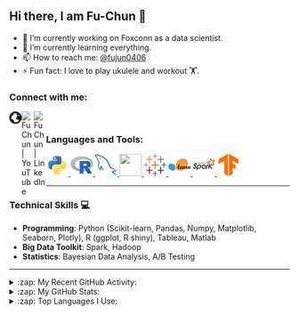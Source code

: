 ## Hi there, I am Fu-Chun 👋

- 🔭 I’m currently working on Foxconn as a data scientist.
- 🌱 I’m currently learning everything.
- 📫 How to reach me: [@fujun0406](mailto:fujun0406@gmail.com)
- ⚡ Fun fact: I love to play ukulele and workout 🏋️.

### Connect with me:

[<img align="left" alt="FuChun.com" width="22px" src="https://raw.githubusercontent.com/iconic/open-iconic/master/svg/globe.svg" />][portfolio]
[<img align="left" alt="FuChun | YouTube" width="22px" src="https://cdn.jsdelivr.net/npm/simple-icons@3.13.0/icons/gmail.svg" />][gmail]
[<img align="left" alt="FuChun | LinkedIn" width="22px" src="https://cdn.jsdelivr.net/npm/simple-icons@v3/icons/linkedin.svg" />][linkedin]

[portfolio]: https://fujun0406.github.io/fuchun_portfolio/
[gmail]: mailto:fujun0406@gmail.com
[linkedin]: https://linkedin.com/in/fu-chun-huang

<br />

### Languages and Tools:
<a href="https://www.python.org" target="_blank"> 
    <code><img width="40" height="40" src="https://github.com/devicons/devicon/blob/master/icons/python/python-original.svg"></code>
</a> 

<a href="https://www.python.org" target="_blank"> 
    <code><img width="40" height="40" src="https://github.com/devicons/devicon/blob/master/icons/r/r-original.svg"></code>
</a>   

<a href="https://www.mysql.com/" target="_blank"> 
    <code><img width="40" height="40" src="https://github.com/devicons/devicon/blob/master/icons/mysql/mysql-original.svg"></code>
</a> 

<a href="https://aws.amazon.com/?nc1=h_ls" target="_blank"> 
    <code><img width="40" height="40" src="https://cdn.iconscout.com/icon/free/png-512/aws-1869025-1583149.png"></code>
</a>   

<a href="https://www.tableau.com/" target="_blank">     
    <code><img width="40" height="40" src="https://github.com/fujun0406/fujun0406/blob/main/images/tableau-software.png"></code>
</a>    

<a href="https://scikit-learn.org/" target="_blank">     
    <code><img width="40" height="40" src="https://github.com/fujun0406/fujun0406/blob/main/images/scikit-learn.png"></code>
</a>    

<a href="https://spark.apache.org/" target="_blank">     
    <code><img width="40" height="40" src="https://github.com/fujun0406/fujun0406/blob/main/images/apache-spark.png"></code>
</a>  

<a href="https://www.tensorflow.org/" target="_blank"> 
    <code><img width="40" height="40" src="https://github.com/devicons/devicon/blob/master/icons/tensorflow/tensorflow-original.svg"></code>
</a> 

---

### Technical Skills 💻

- **Programming**: 
Python (Scikit-learn, Pandas, Numpy, Matplotlib, Seaborn, Plotly), R (ggplot, R shiny), Tableau, Matlab
- **Big Data Toolkit**:
Spark, Hadoop
- **Statistics**:
Bayesian Data Analysis, A/B Testing

---
<details>
    <summary> :zap: My Recent GitHub Activity: </summary>

<!--RECENT_ACTIVITY:start-->
1. 📔 Created new repository [fujun0406/fujun0406](https://github.com/fujun0406/fujun0406)
2. 🔱 Forked [fujun0406/amazon-sagemaker-examples](https://github.com/fujun0406/amazon-sagemaker-examples) from [aws/amazon-sagemaker-examples](https://github.com/aws/amazon-sagemaker-examples)
3. 📔 Created new repository [fujun0406/fuchun_portfolio](https://github.com/fujun0406/fuchun_portfolio)
4. 📔 Created new repository [fujun0406/fuchun_portfolio](https://github.com/fujun0406/fuchun_portfolio)
5. 📔 Created new repository [fujun0406/movie_recommendation_with_spark](https://github.com/fujun0406/movie_recommendation_with_spark)
<!--RECENT_ACTIVITY:end-->

<!--RECENT_ACTIVITY:last_update-->
Last Updated: Saturday, September 18th, 2021, 10:33:53 PM
<!--RECENT_ACTIVITY:last_update_end-->
 
</details>

<details>
    <summary> :zap: My GitHub Stats: </summary>
    <img alt="Fu-Chun's GitHub Stats" src="https://github-readme-stats-mauve-ten.vercel.app/api?username=fujun0406&show_icons=true&hide_border=true" />
</details>

<details>
    <summary> :zap: Top Languages I Use: </summary>
    <img alt="Top Languages" src="https://github-readme-stats.vercel.app/api/top-langs/?username=fujun0406&langs_count=8&layout=compact&show_icons=true&hide_border=true">
</details>


